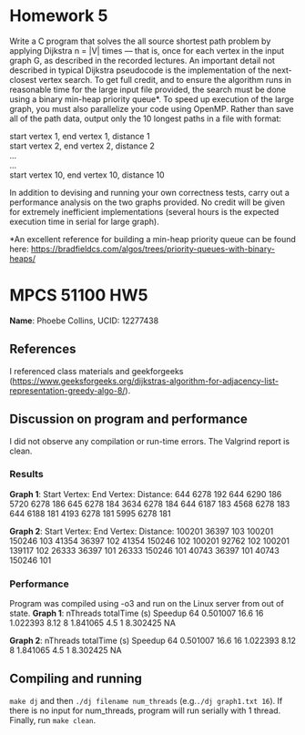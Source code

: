 # Homework 5

Write a C program that solves the all source shortest path problem by applying Dijkstra n = |V| times –– that is, once for each vertex in the input graph G, as described in the recorded lectures. An important detail not described in typical Dijkstra pseudocode is the implementation of the next-closest vertex search. To get full credit, and to ensure the algorithm runs in reasonable time for the large input file provided, the search must be done using a binary min-heap priority queue*. To speed up execution of the large graph, you must also parallelize your code using OpenMP. Rather than save all of the path data, output only the 10 longest paths in a file with format:

start vertex 1, end vertex 1, distance 1<br>
start vertex 2, end vertex 2, distance 2<br>
...<br>
...<br>
start vertex 10, end vertex 10, distance 10

In addition to devising and running your own correctness tests, carry out a performance analysis on the two graphs provided. No credit will be given for extremely inefficient implementations (several hours is the expected execution time in serial for large graph).

*An excellent reference for building a min-heap priority queue can be found here: https://bradfieldcs.com/algos/trees/priority-queues-with-binary-heaps/

# MPCS 51100 HW5
**Name**: Phoebe Collins, UCID: 12277438

## References
I referenced class materials and geekforgeeks (https://www.geeksforgeeks.org/dijkstras-algorithm-for-adjacency-list-representation-greedy-algo-8/).

## Discussion on program and performance
I did not observe any compilation or run-time errors. The Valgrind report is clean.

### Results
**Graph 1**:
Start Vertex:    End Vertex:     Distance:
     644            6278          192
     644            6290          186
     5720           6278          186
     645            6278          184
     3634           6278          184
     644            6187          183
     4568           6278          183
     644            6188          181
     4193           6278          181
     5995           6278          181
   
**Graph 2**:
Start Vertex:    End Vertex:     Distance:
    100201          36397          103
    100201          150246         103
    41354           36397          102
    41354           150246         102
    100201          92762          102
    100201          139117         102
    26333           36397          101
    26333           150246         101
    40743           36397          101
    40743           150246         101

### Performance
Program was compiled using -o3 and run on the Linux server from out of state.
**Graph 1**:
          nThreads         totalTime (s)          Speedup
             64              0.501007               16.6 
             16              1.022393               8.12 
             8               1.841065               4.5 
             1               8.302425                NA 
              
**Graph 2**:
          nThreads         totalTime (s)          Speedup
             64              0.501007               16.6 
             16              1.022393               8.12 
             8               1.841065               4.5 
             1               8.302425                NA 
             
## Compiling and running
`make dj` and then `./dj filename num_threads` (e.g.`./dj graph1.txt 16`). If there is no input for num_threads, program will run serially with 1 thread. Finally, run `make clean`.
